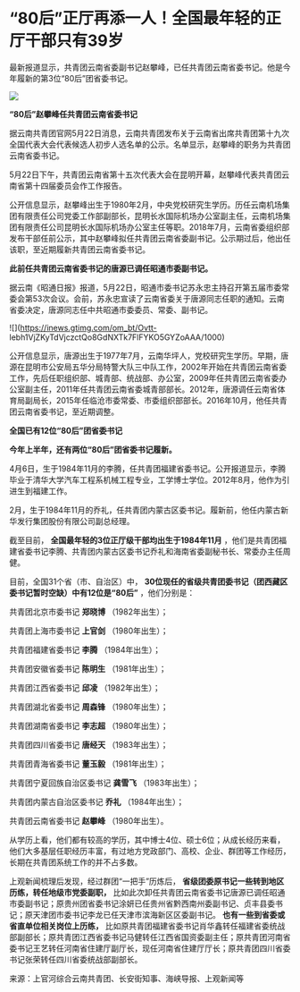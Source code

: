 # “80后”正厅再添一人！全国最年轻的正厅干部只有39岁

最新报道显示，共青团云南省委副书记赵攀峰，已任共青团云南省委书记。他是今年履新的第3位“80后”团省委书记。

![](https://inews.gtimg.com/om_bt/Oj1QjCBEdD9q4C4jeoSUdWfrHBn7sAeNFPbj6MZ-3sk44AA/1000)

**“80后”赵攀峰任共青团云南省委书记**

据云南共青团官网5月22日消息，云南共青团发布关于云南省出席共青团第十九次全国代表大会代表候选人初步人选名单的公示。名单显示，赵攀峰的职务为共青团云南省委书记。

5月22日下午，共青团云南省第十五次代表大会在昆明开幕，赵攀峰代表共青团云南省第十四届委员会作工作报告。

公开信息显示，赵攀峰出生于1980年2月，中央党校研究生学历。历任云南机场集团有限责任公司党委工作部副部长，昆明长水国际机场办公室副主任，云南机场集团有限责任公司昆明长水国际机场办公室主任等职。2018年7月，云南省委组织部发布干部任前公示，其中赵攀峰拟任共青团云南省委副书记。公示期过后，他出任该职，至近期履新共青团云南省委书记。

**此前任共青团云南省委书记的唐源已调任昭通市委副书记。**

据云南《昭通日报》报道，5月22日，昭通市委书记苏永忠主持召开第五届市委常委会第53次会议。会前，苏永忠宣读了云南省委关于唐源同志任职的通知。云南省委决定，唐源同志任中共昭通市委委员、常委、副书记。

![](https://inews.gtimg.com/om_bt/Ovtt-
lebh1VjZKyTdVjczctQo8GdNXTk7FlFYKO5GYZoAAA/1000)

公开信息显示，唐源出生于1977年7月，云南华坪人，党校研究生学历。早期，唐源在昆明市公安局五华分局特警大队三中队工作，2002年开始在共青团云南省委工作，先后任职组织部、城青部、统战部、办公室，2009年任共青团云南省委办公室副主任，2011年任共青团云南省委城青部部长。2012年，唐源调任云南省体育局副局长，2015年任临沧市委常委、市委组织部部长。2016年10月，他任共青团云南省委书记，至近期调整。

**全国已有12位“80后”团省委书记**

**今年上半年，还有两位“80后”团省委书记履新。**

4月6日，生于1984年11月的李腾，任共青团福建省委书记。公开报道显示，李腾毕业于清华大学汽车工程系机械工程专业，工学博士学位。2012年8月，他作为引进生到福建工作。

2月，生于1984年11月的乔礼，任共青团内蒙古区委书记。履新前，他任内蒙古新华发行集团股份有限公司副总经理。

截至目前， **全国最年轻的3位正厅级干部均出生于1984年11月**
，他们是共青团福建省委书记李腾、共青团内蒙古区委书记乔礼和海南省委副秘书长、常委办主任周健。

目前，全国31个省（市、自治区）中， **30位现任的省级共青团委书记（团西藏区委书记暂时空缺）中有12位是“80后”** ，他们分别是：

共青团北京市委书记 **郑晓博** （1982年出生）；

共青团上海市委书记 **上官剑** （1980年出生）；

共青团福建省委书记 **李腾** （1984年出生）；

共青团安徽省委书记 **陈明生** （1981年出生）；

共青团江西省委书记 **邱凌** （1982年出生）；

共青团湖北省委书记 **周森锋** （1980年出生）；

共青团湖南省委书记 **李志超** （1980年出生）；

共青团四川省委书记 **唐经天** （1983年出生）；

共青团青海省委书记 **董玉毅** （1981年出生）；

共青团宁夏回族自治区委书记 **龚雪飞** （1983年出生）；

共青团内蒙古自治区委书记 **乔礼** （1984年出生）；

共青团云南省委书记 **赵攀峰** （1980年出生）。

从学历上看，他们都有较高的学历，其中博士4位、硕士6位；从成长经历来看，他们大多基层任职经历丰富，有过地方党政部门、高校、企业、群团等工作经历，长期在共青团系统工作的并不占多数。

上观新闻梳理后发现，经过群团“一把手”历炼后， **省级团委原书记一些转到地区历练，转任地级市党委副职，**
比如此次卸任共青团云南省委书记唐源已调任昭通市委副书记；原贵州团省委书记涂妍已任贵州省黔西南州委副书记、贞丰县委书记；原天津团市委书记李龙已任天津市滨海新区区委副书记。
**也有一些到省委或省直单位相关岗位上历练，**
比如原共青团福建省委书记肖华鑫转任福建省委统战部副部长；原共青团江西省委书记马健转任江西省国资委副主任；原共青团河南省委书记王艺转任河南省住建厅副厅长，现任河南省住建厅厅长；原共青团四川省委书记张荣转任四川省委统战部副部长。

来源：上官河综合云南共青团、长安街知事、海峡导报、上观新闻等


